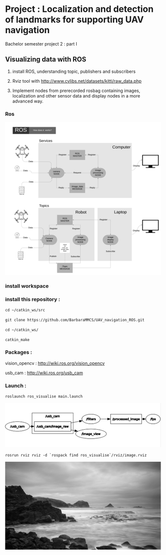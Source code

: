 # Project : Localization and detection of landmarks for supporting UAV navigation

Bachelor semester project 2 : part I

## Visualizing data with ROS

1. install ROS, understanding topic, publishers and subscribers

2. Rviz tool with http://www.cvlibs.net/datasets/kitti/raw_data.php

3. Implement nodes from prerecorded rosbag containing images, localization and other sensor data and display nodes in a more advanced way.

### Ros

<img src="files/file.png" width="1080">
          
### install workspace

### install this repository :
```
cd ~/catkin_ws/src

git clone https://github.com/BarbaraMMCS/UAV_navigation_ROS.git

cd ~/catkin_ws/

catkin_make

```
### Packages : 

vision_opencv : http://wiki.ros.org/vision_opencv

usb_cam : http://wiki.ros.org/usb_cam

### Launch :
```
roslaunch ros_visualise main.launch
```
<img src="files/rqt.png">

```
rosrun rviz rviz -d `rospack find ros_visualise`/rviz/image.rviz
```
<img src="files/image.png">

